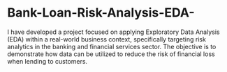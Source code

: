 # Bank-Loan-Risk-Analysis-EDA-
I have developed a project focused on applying Exploratory Data Analysis (EDA) within a real-world business context,
specifically targeting risk analytics in the banking and financial services sector.
The objective is to demonstrate how data can be utilized to reduce the risk of financial loss when lending to customers.
